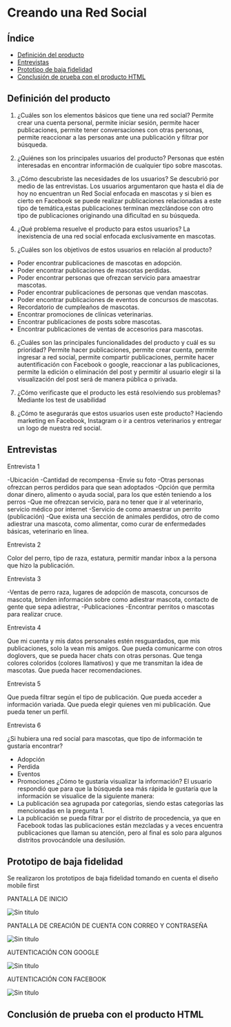 # Creando una Red Social

## Índice

* [Definición del producto](#definición-del-producto)
* [Entrevistas](#entrevistas)
* [Prototipo de baja fidelidad](#prototipo-de-baja-fidelidad)
* [Conclusión de prueba con el producto HTML](#conclusión-de-prueba-con-el-producto-HTML)


## Definición del producto

1. ¿Cuáles son los elementos básicos que tiene una red social?
Permite crear una cuenta personal, permite iniciar sesión, permite hacer publicaciones, permite tener conversaciones con otras personas, permite reaccionar a las personas ante una publicación y filtrar por búsqueda.

2. ¿Quiénes son los principales usuarios del producto?
Personas que estén interesadas en encontrar información de cualquier tipo sobre mascotas.

3. ¿Cómo descubriste las necesidades de los usuarios?
Se descubrió por medio de las entrevistas. Los usuarios argumentaron que hasta el día de hoy no encuentran un Red Social enfocada en mascotas y si bien es cierto en Facebook se puede realizar publicaciones relacionadas a este tipo de temática,estas publicaciones terminan mezclándose con otro tipo de publicaciones originando una dificultad en su búsqueda.

4. ¿Qué problema resuelve el producto para estos usuarios?
La inexistencia de una red social enfocada exclusivamente en mascotas.

5. ¿Cuáles son los objetivos de estos usuarios en relación al producto?
- Poder encontrar publicaciones de mascotas en adopción.
- Poder encontrar publicaciones de mascotas perdidas.
- Poder encontrar personas que ofrezcan servicio para amaestrar mascotas.
- Poder encontrar publicaciones de personas que vendan mascotas.
- Poder encontrar publicaciones de eventos de concursos de mascotas.
- Recordatorio de cumpleaños de mascotas.
- Encontrar promociones de clínicas veterinarias.
- Encontrar publicaciones de posts sobre mascotas.
- Encontrar publicaciones de ventas de accesorios para mascotas.

6. ¿Cuáles son las principales funcionalidades del producto y cuál es su prioridad?
Permite hacer publicaciones, permite crear cuenta, permite ingresar a red social, permite compartir publicaciones, permite hacer autentificación con Facebook o google, reaccionar a las publicaciones, permite la edición o eliminación del post y  permitir al usuario elegir si la visualización del post será de manera pública o privada.

7. ¿Cómo verificaste que el producto les está resolviendo sus problemas?
Mediante los test de usabilidad

8. ¿Cómo te asegurarás que estos usuarios usen este producto?
Haciendo marketing en Facebook, Instagram o ir a centros veterinarios y entregar un logo de nuestra red social. 


## Entrevistas

Entrevista 1

-Ubicación
-Cantidad de recompensa
-Envíe su foto
-Otras personas ofrezcan perros perdidos para que sean adoptados
-Opción que permita donar dinero, alimento o ayuda social, para los que estén teniendo a los perros
-Que me ofrezcan servicio, para no tener que ir al veterinario, servicio médico por internet
-Servicio de como amaestrar un perrito (publicación)
-Que exista una sección de animales perdidos, otro de como adiestrar una mascota, como alimentar, como curar de enfermedades básicas,  veterinario en línea.

Entrevista 2

Color del perro, tipo de raza, estatura, permitir mandar inbox a la persona que hizo la publicación.

Entrevista 3

-Ventas de perro raza, lugares de adopción de mascota, concursos de mascota, brinden información sobre como adiestrar mascota, contacto de gente que sepa adiestrar, 
-Publicaciones
-Encontrar perritos o mascotas para realizar cruce.

Entrevista 4

Que mi cuenta y mis datos personales estén resguardados, que mis publicaciones, solo la vean mis amigos.
Que pueda comunicarme con otros doglovers, que se pueda hacer chats con otras personas.
Que tenga colores coloridos (colores llamativos) y que me transmitan la idea de mascotas.
Que pueda hacer recomendaciones.

Entrevista 5

Que pueda filtrar según el tipo de publicación.
Que pueda acceder a información variada.
Que pueda elegir quienes ven mi publicación.
Que pueda tener un perfil.

Entrevista 6

¿Si hubiera una red social para mascotas, que tipo de información te gustaría encontrar?
-	Adopción
-	Perdida
-	Eventos
-	Promociones
¿Cómo te gustaría visualizar la información?
El usuario respondió que para que la búsqueda sea más rápida le gustaría que la información se visualice de la siguiente manera:
-	La publicación sea agrupada por categorías, siendo estas categorías las mencionadas en la pregunta 1.
-	La publicación se pueda filtrar por el distrito de procedencia, ya que en Facebook todas las publicaciones están mezcladas y a veces encuentra publicaciones que llaman su atención, pero al final es solo para algunos distritos provocándole una desilusión. 


## Prototipo de baja fidelidad

Se realizaron los prototipos de baja fidelidad tomando en cuenta el diseño mobile first

PANTALLA DE INICIO

![Sin titulo](src/img/pantalla-inicio-movil.jpg)

PANTALLA DE CREACIÓN DE CUENTA CON CORREO Y CONTRASEÑA

![Sin titulo](src/img/pantalla-registro-movil.jpg)

AUTENTICACIÓN CON GOOGLE

![Sin titulo](src/img/pantalla-google-movil.jpg)

AUTENTICACIÓN CON FACEBOOK

![Sin titulo](src/img/pantalla-facebook-movil.jpg)

## Conclusión de prueba con el producto HTML



